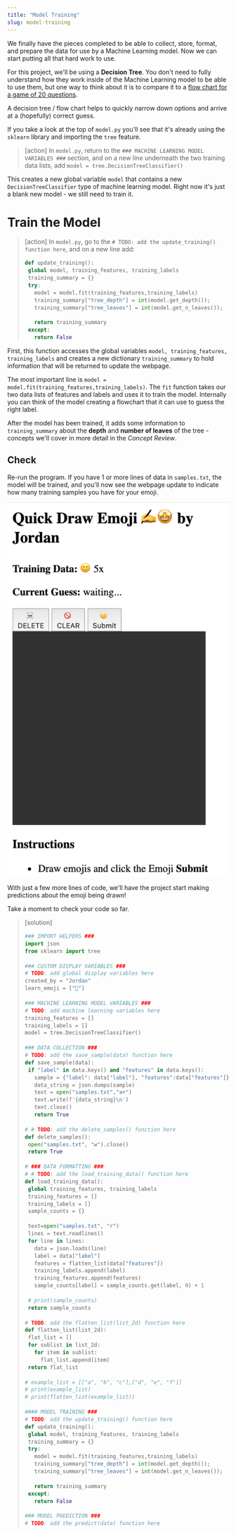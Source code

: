 ```yaml
---
title: "Model Training"
slug: model-training
---
```


We finally have the pieces completed to be able to collect, store, format, and prepare the data for use by a Machine Learning model. Now we can start putting all that hard work to use.

For this project, we'll be using a **Decision Tree**. You don't need to fully understand how they work inside of the Machine Learning model to be able to use them, but one way to think about it is to compare it to a [flow chart for a game of 20 questions](https://amyklipp.files.wordpress.com/2017/01/flow-chart-animals.jpg?w=620).

<!-- TODO: image of decision tree -->

A decision tree / flow chart helps to quickly narrow down options and arrive at a (hopefully) correct guess.

If you take a look at the top of `model.py` you'll see that it's already using the `sklearn` library and importing the `tree` feature.

> [action]
> In `model.py`, return to the `### MACHINE LEARNING MODEL VARIABLES ###` section, and on a new line underneath the two training data lists, add `model = tree.DecisionTreeClassifier()`

This creates a new global variable `model` that contains a new `DecisionTreeClassifier` type of machine learning model. Right now it's just a blank new model - we still need to train it.

# Train the Model

> [action]
> In `model.py`, go to the `# TODO: add the update_training() function here`, and on a new line add:
>```python
>def update_training():
>  global model, training_features, training_labels
>  training_summary = {}
>  try:
>    model = model.fit(training_features,training_labels)
>    training_summary["tree_depth"] = int(model.get_depth());
>    training_summary["tree_leaves"] = int(model.get_n_leaves());
>
>    return training_summary
>  except:
>    return False
>```
>

First, this function accesses the global variables `model, training_features, training_labels` and creates a new dictionary `training_summary` to hold information that will be returned to update the webpage.

The most important line is `model = model.fit(training_features,training_labels)`. The `fit` function takes our two data lists of features and labels and uses it to train the model. Internally you can think of the model creating a flowchart that it can use to guess the right label.

After the model has been trained, it adds some information to `training_summary` about the **depth** and **number of leaves** of the tree - concepts we'll cover in more detail in the _Concept Review_.

## Check

Re-run the program. If you have 1 or more lines of data in `samples.txt`, the model will be trained, and you'll now see the webpage update to indicate how many training samples you have for your emoji.

![training data counts](assets/training_data_counts.png "training data counts")

With just a few more lines of code, we'll have the project start making predictions about the emoji being drawn!

Take a moment to check your code so far.

> [solution]
>
>```python
>### IMPORT HELPERS ###
>import json
>from sklearn import tree
>
>### CUSTOM DISPLAY VARIABLES ###
># TODO: add global display variables here
>created_by = "Jordan"
>learn_emoji = ["🙂"]
>
>### MACHINE LEARNING MODEL VARIABLES ###
># TODO: add machine learning variables here
>training_features = []
>training_labels = []
>model = tree.DecisionTreeClassifier()
>
>### DATA COLLECTION ###
># TODO: add the save_sample(data) function here
>def save_sample(data):
>  if "label" in data.keys() and "features" in data.keys():
>    sample = {"label": data["label"], "features":data["features"]}
>    data_string = json.dumps(sample)
>    text = open("samples.txt","a+")
>    text.write(f'{data_string}\n')
>    text.close()
>    return True
>
># # TODO: add the delete_samples() function here
>def delete_samples():
>  open("samples.txt", "w").close()
>  return True
>
># ### DATA FORMATTING ###
># # TODO: add the load_training_data() function here
>def load_training_data():
>  global training_features, training_labels
>  training_features = []
>  training_labels = []
>  sample_counts = {}
>
>  text=open("samples.txt", "r")
>  lines = text.readlines()
>  for line in lines:
>    data = json.loads(line)
>    label = data["label"]
>    features = flatten_list(data["features"])
>    training_labels.append(label)
>    training_features.append(features)
>    sample_counts[label] = sample_counts.get(label, 0) + 1
>
>  # print(sample_counts)
>  return sample_counts
>
># TODO: add the flatten_list(list_2d) function here
>def flatten_list(list_2d):
>  flat_list = []
>  for sublist in list_2d:
>    for item in sublist:
>      flat_list.append(item)
>  return flat_list
>
># example_list = [["a", "b", "c"],["d", "e", "f"]]
># print(example_list)
># print(flatten_list(example_list))
>
>#### MODEL TRAINING ###
># TODO: add the update_training() function here
>def update_training():
>  global model, training_features, training_labels
>  training_summary = {}
>  try:
>    model = model.fit(training_features,training_labels)
>    training_summary["tree_depth"] = int(model.get_depth());
>    training_summary["tree_leaves"] = int(model.get_n_leaves());
>
>    return training_summary
>  except:
>    return False
>
>### MODEL PREDICTION ###
># TODO: add the predict(data) function here
>```
>

